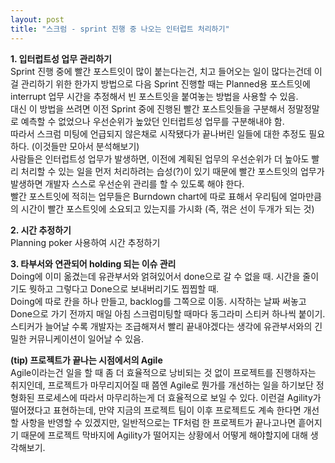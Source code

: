 ```yaml
---
layout: post
title: "스크럼 - sprint 진행 중 나오는 인터럽트 처리하기"
---
```


**1. 입터럽트성 업무 관리하기**  
Sprint 진행 중에 빨간 포스트잇이 많이 붙는다는건, 치고 들어오는 일이 많다는건데 이걸 관리하기 위한 한가지 방법으로 다음 Sprint 진행할 때는 Planned용 포스트잇에 interrupt 업무 시간을 추정해서 빈 포스트잇을 붙여놓는 방법을 사용할 수 있음.  
대신 이 방법을 쓰려면 이전 Sprint 중에 진행된 빨간 포스트잇들을 구분해서 정말정말로 예측할 수 없었으나 우선순위가 높았던 인터럽트성 업무를 구분해내야 함.  
따라서 스크럼 미팅에 언급되지 않은채로 시작됐다가 끝나버린 일들에 대한  추정도 필요하다. (이것들만 모아서 분석해보기)   
사람들은 인터럽트성 업무가 발생하면, 이전에 계획된 업무의 우선순위가 더 높아도 빨리 처리할 수 있는 일을 먼저 처리하려는 습성(?)이 있기 때문에 빨간 포스트잇의 업무가 발생하면 개발자 스스로 우선순위 관리를 할 수 있도록 해야 한다.  
빨간 포스트잇에 적히는 업무들은 Burndown chart에 따로 표해서 우리팀에 얼마만큼의 시간이 빨간 포스트잇에 소요되고 있는지를 가시화 (즉, 꺾은 선이 두개가 되는 것)  


**2. 시간 추정하기**   
Planning poker 사용하여 시간 추정하기  


**3. 타부서와 연관되어 holding 되는 이슈 관리**  
Doing에 이미 옮겼는데 유관부서와 얽혀있어서 done으로 갈 수 없을 때. 시간을 줄이기도 뭣하고 그렇다고 Done으로 보내버리기도 찝찝할 때.  
Doing에 따로 칸을 하나 만들고, backlog를 그쪽으로 이동. 시작하는 날짜 써놓고 Done으로 가기 전까지 매일 아침 스크럼미팅할 때마다 동그라미 스티커 하나씩 붙이기.  
스티커가 늘어날 수록 개발자는 조급해져서 빨리 끝내야겠다는 생각에 유관부서와의 긴밀한 커뮤니케이션이 일어날 수 있음.  


**(tip) 프로젝트가 끝나는 시점에서의 Agile**  
Agile이라는건 일을 할 때 좀 더 효율적으로 낭비되는 것 없이 프로젝트를 진행하자는 취지인데, 프로젝트가 마무리지어질 때 쯤엔 Agile로 뭔가를 개선하는 일을 하기보단 정형화된 프로세스에 따라서 마무리하는게 더 효율적으로 보일 수 있다. 이런걸 Agility가 떨어졌다고 표현하는데, 만약 지금의 프로젝트 팀이 이후 프로젝트도 계속 한다면 개선할 사항을 반영할 수 있겠지만, 일반적으로는 TF처럼 한 프로젝트가 끝나고나면 흩어지기 때문에 프로젝트 막바지에 Agility가 떨어지는 상황에서 어떻게 해야할지에 대해 생각해보기.  

 



     